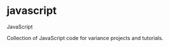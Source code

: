 javascript
==========

JavaScript

Collection of JavaScript code for variance projects and tutorials.

